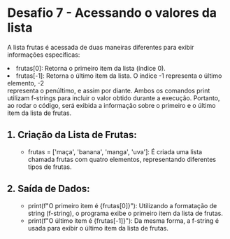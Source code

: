 <h1>Desafio 7 - Acessando o valores da lista</h1>
<p>
A lista frutas é acessada de duas maneiras diferentes para exibir informações específicas:
<li>frutas[0]: Retorna o primeiro item da lista (índice 0).</li>
<li>frutas[-1]: Retorna o último item da lista. O índice -1 representa o último elemento, -2 </li>
representa o penúltimo, e assim por diante.
Ambos os comandos print utilizam f-strings para incluir o valor obtido durante a execução. Portanto, ao rodar o código, será exibida a informação sobre o primeiro e o último item da lista de frutas.
</p>

<ol>
  <h2><li>Criação da Lista de Frutas:</li></h2>
  <ul>
    <li>frutas = ['maça', 'banana', 'manga', 'uva']: É criada uma lista chamada frutas com quatro elementos, representando diferentes tipos de frutas.</li>
  </ul>

  <h2><li>Saída de Dados:</li></h2>
  <ul>
    <li>print(f"O primeiro item é {frutas[0]}"): Utilizando a formatação de string (f-string), o programa exibe o primeiro item da lista de frutas.</li>
    <li>print(f"O último item é {frutas[-1]}"): Da mesma forma, a f-string é usada para exibir o último item da lista de frutas.</li>
  </ul>
</ol>